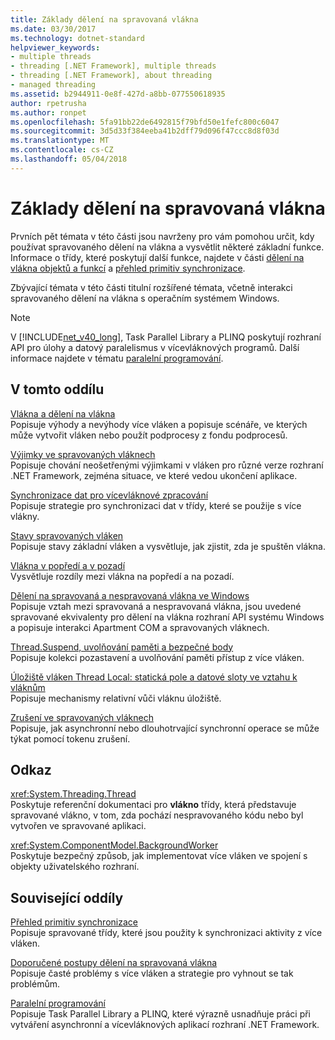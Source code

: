 ```yaml
---
title: Základy dělení na spravovaná vlákna
ms.date: 03/30/2017
ms.technology: dotnet-standard
helpviewer_keywords:
- multiple threads
- threading [.NET Framework], multiple threads
- threading [.NET Framework], about threading
- managed threading
ms.assetid: b2944911-0e8f-427d-a8bb-077550618935
author: rpetrusha
ms.author: ronpet
ms.openlocfilehash: 5fa91bb22de6492815f79bfd50e1fefc800c6047
ms.sourcegitcommit: 3d5d33f384eeba41b2dff79d096f47ccc8d8f03d
ms.translationtype: MT
ms.contentlocale: cs-CZ
ms.lasthandoff: 05/04/2018
---
```

# <a name="managed-threading-basics"></a>Základy dělení na spravovaná vlákna
Prvních pět témata v této části jsou navrženy pro vám pomohou určit, kdy používat spravovaného dělení na vlákna a vysvětlit některé základní funkce. Informace o třídy, které poskytují další funkce, najdete v části [dělení na vlákna objektů a funkcí](../../../docs/standard/threading/threading-objects-and-features.md) a [přehled primitiv synchronizace](../../../docs/standard/threading/overview-of-synchronization-primitives.md).  
  
 Zbývající témata v této části titulní rozšířené témata, včetně interakci spravovaného dělení na vlákna s operačním systémem Windows.  
  
> [!NOTE]
>  V [!INCLUDE[net_v40_long](../../../includes/net-v40-long-md.md)], Task Parallel Library a PLINQ poskytují rozhraní API pro úlohy a datový paralelismus v vícevláknových programů. Další informace najdete v tématu [paralelní programování](../../../docs/standard/parallel-programming/index.md).  
  
## <a name="in-this-section"></a>V tomto oddílu  
 [Vlákna a dělení na vlákna](../../../docs/standard/threading/threads-and-threading.md)  
 Popisuje výhody a nevýhody více vláken a popisuje scénáře, ve kterých může vytvořit vláken nebo použít podprocesy z fondu podprocesů.  
  
 [Výjimky ve spravovaných vláknech](../../../docs/standard/threading/exceptions-in-managed-threads.md)  
 Popisuje chování neošetřenými výjimkami v vláken pro různé verze rozhraní .NET Framework, zejména situace, ve které vedou ukončení aplikace.  
  
 [Synchronizace dat pro vícevláknové zpracování](../../../docs/standard/threading/synchronizing-data-for-multithreading.md)  
 Popisuje strategie pro synchronizaci dat v třídy, které se použije s více vlákny.  
  
 [Stavy spravovaných vláken](../../../docs/standard/threading/managed-thread-states.md)  
 Popisuje stavy základní vláken a vysvětluje, jak zjistit, zda je spuštěn vlákna.  
  
 [Vlákna v popředí a v pozadí](../../../docs/standard/threading/foreground-and-background-threads.md)  
 Vysvětluje rozdíly mezi vlákna na popředí a na pozadí.  
  
 [Dělení na spravovaná a nespravovaná vlákna ve Windows](../../../docs/standard/threading/managed-and-unmanaged-threading-in-windows.md)  
 Popisuje vztah mezi spravovaná a nespravovaná vlákna, jsou uvedené spravované ekvivalenty pro dělení na vlákna rozhraní API systému Windows a popisuje interakci Apartment COM a spravovaných vláknech.  
  
 [Thread.Suspend, uvolňování paměti a bezpečné body](../../../docs/standard/threading/thread-suspend-garbage-collection-and-safe-points.md)  
 Popisuje kolekci pozastavení a uvolňování paměti přístup z více vláken.  
  
 [Úložiště vláken Thread Local: statická pole a datové sloty ve vztahu k vláknům](../../../docs/standard/threading/thread-local-storage-thread-relative-static-fields-and-data-slots.md)  
 Popisuje mechanismy relativní vůči vláknu úložiště.  
  
 [Zrušení ve spravovaných vláknech](../../../docs/standard/threading/cancellation-in-managed-threads.md)  
 Popisuje, jak asynchronní nebo dlouhotrvající synchronní operace se může týkat pomocí tokenu zrušení.  
  
## <a name="reference"></a>Odkaz  
 <xref:System.Threading.Thread>  
 Poskytuje referenční dokumentaci pro **vlákno** třídy, která představuje spravované vlákno, v tom, zda pochází nespravovaného kódu nebo byl vytvořen ve spravované aplikaci.  
  
 <xref:System.ComponentModel.BackgroundWorker>  
 Poskytuje bezpečný způsob, jak implementovat více vláken ve spojení s objekty uživatelského rozhraní.  
  
## <a name="related-sections"></a>Související oddíly  
 [Přehled primitiv synchronizace](../../../docs/standard/threading/overview-of-synchronization-primitives.md)  
 Popisuje spravované třídy, které jsou použity k synchronizaci aktivity z více vláken.  
  
 [Doporučené postupy dělení na spravovaná vlákna](../../../docs/standard/threading/managed-threading-best-practices.md)  
 Popisuje časté problémy s více vláken a strategie pro vyhnout se tak problémům.  
  
 [Paralelní programování](../../../docs/standard/parallel-programming/index.md)  
 Popisuje Task Parallel Library a PLINQ, které výrazně usnadňuje práci při vytváření asynchronní a vícevláknových aplikací rozhraní .NET Framework.
